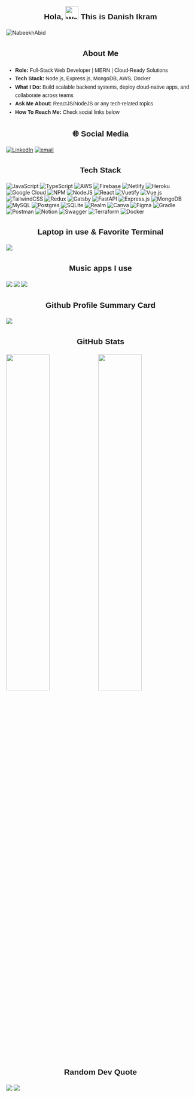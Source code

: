 <h2 align="center" style="font-family: 'Century Gothic', 'Arial', sans-serif; line-height: 1.6;">
  Hola, 
  <img src="https://raw.githubusercontent.com/nixin72/nixin72/master/wave.gif" 
       alt="Waving hand animated gif"
       height="35"
       width="35" /> 
  This is Danish Ikram
</h2>

<p align="left"> <img src="https://komarev.com/ghpvc/?username=NabeekhAbid&label=Views&color=blue&style=plastic&style=for-the-badge" alt="NabeekhAbid" /> </p>

<div style="font-family: 'Century Gothic', 'Arial', sans-serif; line-height: 1.6;">
  <h2 align="center">About Me</h2>
  <ul>
    <li><strong>Role:</strong> Full-Stack Web Developer | MERN | Cloud-Ready Solutions</li>
    <li><strong>Tech Stack:</strong> Node.js, Express.js, MongoDB, AWS, Docker</li>
    <li><strong>What I Do:</strong> Build scalable backend systems, deploy cloud-native apps, and collaborate across teams</li>
    <li><strong>Ask Me About:</strong> ReactJS/NodeJS or any tech-related topics</li>
    <li><strong>How To Reach Me:</strong> Check social links below</li>
  </ul>
</div>

## <h2 align='center' style="font-family: 'Century Gothic', 'Arial', sans-serif; line-height: 1.6;">🌐 Social Media</h2>
[![LinkedIn](https://img.shields.io/badge/LinkedIn-0077B5?style=for-the-badge&logo=linkedin&logoColor=white)](https://linkedin.com/in/danish-ikram)
[![email](https://img.shields.io/badge/Email-D14836?style=for-the-badge&logo=gmail&logoColor=white)](mailto:danishikram818@gmail.com) 

## <h2 align='center' style="font-family: 'Century Gothic', 'Arial', sans-serif; line-height: 1.6;"> Tech Stack </h2>
![JavaScript](https://img.shields.io/badge/javascript-%23323330.svg?style=for-the-badge&logo=javascript&logoColor=%23F7DF1E) ![TypeScript](https://img.shields.io/badge/typescript-%23007ACC.svg?style=for-the-badge&logo=typescript&logoColor=white) ![AWS](https://img.shields.io/badge/AWS-%23FF9900.svg?style=for-the-badge&logo=amazon-aws&logoColor=white) ![Firebase](https://img.shields.io/badge/firebase-%23039BE5.svg?style=for-the-badge&logo=firebase) ![Netlify](https://img.shields.io/badge/netlify-%23000000.svg?style=for-the-badge&logo=netlify&logoColor=#00C7B7) ![Heroku](https://img.shields.io/badge/heroku-%23430098.svg?style=for-the-badge&logo=heroku&logoColor=white) ![Google Cloud](https://img.shields.io/badge/Google%20Cloud-%234285F4.svg?style=for-the-badge&logo=google-cloud&logoColor=white) ![NPM](https://img.shields.io/badge/NPM-%23000000.svg?style=for-the-badge&logo=npm&logoColor=white) ![NodeJS](https://img.shields.io/badge/node.js-6DA55F?style=for-the-badge&logo=node.js&logoColor=white) ![React](https://img.shields.io/badge/react-%2320232a.svg?style=for-the-badge&logo=react&logoColor=%2361DAFB) ![Vuetify](https://img.shields.io/badge/Vuetify-1867C0?style=for-the-badge&logo=vuetify&logoColor=AEDDFF) ![Vue.js](https://img.shields.io/badge/vuejs-%2335495e.svg?style=for-the-badge&logo=vuedotjs&logoColor=%234FC08D) ![TailwindCSS](https://img.shields.io/badge/tailwindcss-%2338B2AC.svg?style=for-the-badge&logo=tailwind-css&logoColor=white) ![Redux](https://img.shields.io/badge/redux-%23593d88.svg?style=for-the-badge&logo=redux&logoColor=white) ![Gatsby](https://img.shields.io/badge/Gatsby-%23663399.svg?style=for-the-badge&logo=gatsby&logoColor=white) ![FastAPI](https://img.shields.io/badge/FastAPI-005571?style=for-the-badge&logo=fastapi) ![Express.js](https://img.shields.io/badge/express.js-%23404d59.svg?style=for-the-badge&logo=express&logoColor=%2361DAFB) ![MongoDB](https://img.shields.io/badge/MongoDB-%234ea94b.svg?style=for-the-badge&logo=mongodb&logoColor=white) ![MySQL](https://img.shields.io/badge/mysql-%2300f.svg?style=for-the-badge&logo=mysql&logoColor=white) ![Postgres](https://img.shields.io/badge/postgres-%23316192.svg?style=for-the-badge&logo=postgresql&logoColor=white) ![SQLite](https://img.shields.io/badge/sqlite-%2307405e.svg?style=for-the-badge&logo=sqlite&logoColor=white) ![Realm](https://img.shields.io/badge/Realm-39477F?style=for-the-badge&logo=realm&logoColor=white) ![Canva](https://img.shields.io/badge/Canva-%2300C4CC.svg?style=for-the-badge&logo=Canva&logoColor=white) ![Figma](https://img.shields.io/badge/figma-%23F24E1E.svg?style=for-the-badge&logo=figma&logoColor=white) ![Gradle](https://img.shields.io/badge/Gradle-02303A.svg?style=for-the-badge&logo=Gradle&logoColor=white) ![Postman](https://img.shields.io/badge/Postman-FF6C37?style=for-the-badge&logo=postman&logoColor=white) ![Notion](https://img.shields.io/badge/Notion-%23000000.svg?style=for-the-badge&logo=notion&logoColor=white) ![Swagger](https://img.shields.io/badge/-Swagger-%23Clojure?style=for-the-badge&logo=swagger&logoColor=white) ![Terraform](https://img.shields.io/badge/terraform-%235835CC.svg?style=for-the-badge&logo=terraform&logoColor=white) ![Docker](https://img.shields.io/badge/docker-%230db7ed.svg?style=for-the-badge&logo=docker&logoColor=white)

## <h2 align='center' style="font-family: 'Century Gothic', 'Arial', sans-serif; line-height: 1.6;"> Laptop in use & Favorite Terminal</h2>
<img src="https://img.shields.io/badge/Apple-MacBook_Pro_2021-333333?style=for-the-badge&logo=apple&logoColor=white"/>

## <h2 align='center' style="font-family: 'Century Gothic', 'Arial', sans-serif; line-height: 1.6;"> Music apps I use</h2>
<img src="https://img.shields.io/badge/apple%20music-F34E68?style=for-the-badge&logo=apple%20music&logoColor=white"/> <img src="https://img.shields.io/badge/Spotify-1ED760?&style=for-the-badge&logo=spotify&logoColor=white"/> <img src="https://img.shields.io/badge/YouTube_Music-FF0000?style=for-the-badge&logo=youtube-music&logoColor=white"/>

## <h2 align='center' style="font-family: 'Century Gothic', 'Arial', sans-serif; line-height: 1.6;"> Github Profile Summary Card</h2>
<p align="left">
  <img src="https://github-profile-summary-cards.vercel.app/api/cards/profile-details?username=danishikram818&theme=vue"/>
</p>

## <h2 align='center' style="font-family: 'Century Gothic', 'Arial', sans-serif; line-height: 1.6;"> GitHub Stats </h2>
<p align="left">
<img width="48%" src="https://github-readme-stats.vercel.app/api?username=danishikram818&show_icons=true&theme=vue" />
<!-- <img src="https://github-readme-streak-stats.herokuapp.com/?user=danishikram818&theme=vue" alt="GitHub Streak Stats" style="width: 400px; display: block; margin: auto;" />	 -->
 <img width="48%" src="https://github-readme-streak-stats.herokuapp.com/?user=danishikram818&theme=vue"/>
 </p>

### <h2 align='center' style="font-family: 'Century Gothic', 'Arial', sans-serif; line-height: 1.6;">Random Dev Quote</h2>
 ![](https://quotes-github-readme.vercel.app/api?type=horizontal&theme=light)
 [![](https://visitcount.itsvg.in/api?id=danishikram818&icon=2&color=12)](https://visitcount.itsvg.in)

